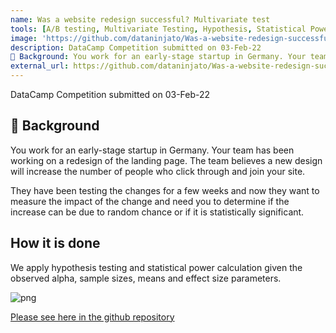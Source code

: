 ```yaml
---
name: Was a website redesign successful? Multivariate test
tools: [A/B testing, Multivariate Testing, Hypothesis, Statistical Power, Python]
image: 'https://github.com/dataninjato/Was-a-website-redesign-successful/raw/main/conversion-rate-per-group.png'
description: DataCamp Competition submitted on 03-Feb-22 
📖 Background: You work for an early-stage startup in Germany. Your team has been working on a redesign of the landing page. The team believes a new design will increase the number of people who click through and join your site.
external_url: https://github.com/dataninjato/Was-a-website-redesign-successful
---
```


DataCamp Competition submitted on 03-Feb-22
 
 ## 📖 Background
You work for an early-stage startup in Germany. Your team has been working on a redesign of the landing page. The team believes a new design will increase the number of people who click through and join your site. 

They have been testing the changes for a few weeks and now they want to measure the impact of the change and need you to determine if the increase can be due to random chance or if it is statistically significant.

 ## How it is done
We apply hypothesis testing and statistical power calculation given the observed alpha, sample sizes, means and effect size parameters.

![png](https://github.com/dataninjato/Was-a-website-redesign-successful/raw/main/conversion-rate-per-group.png)

[Please see here in the github repository](https://github.com/dataninjato/Was-a-website-redesign-successful)